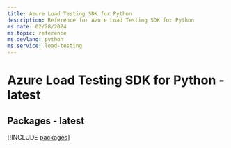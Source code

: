 ```yaml
---
title: Azure Load Testing SDK for Python
description: Reference for Azure Load Testing SDK for Python
ms.date: 02/28/2024
ms.topic: reference
ms.devlang: python
ms.service: load-testing
---
```

# Azure Load Testing SDK for Python - latest

## Packages - latest
[!INCLUDE [packages](load-testing-index.md)]